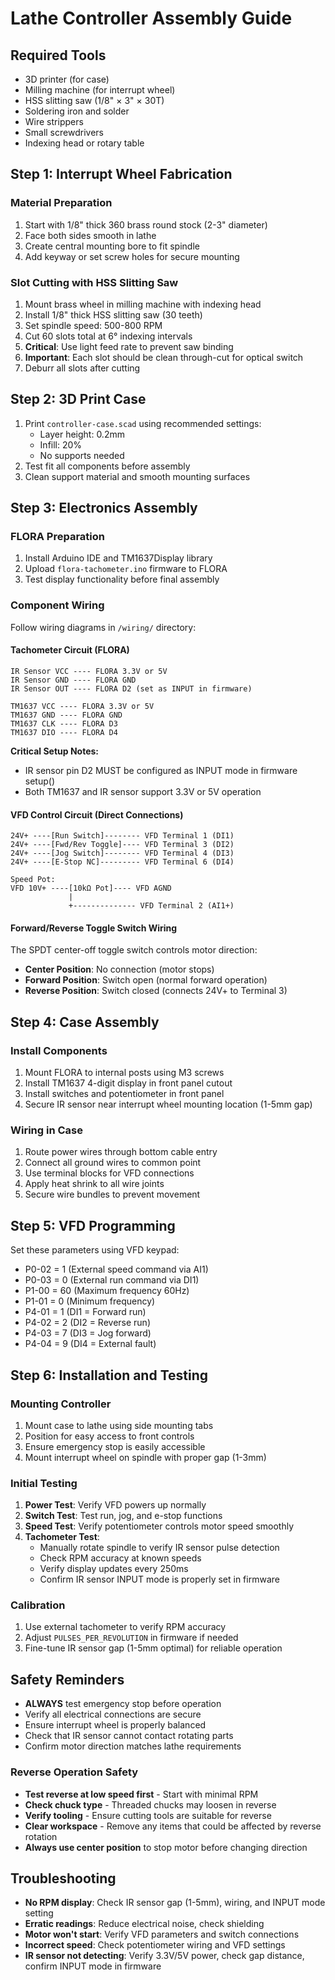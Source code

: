 # Lathe Controller Assembly Guide

## Required Tools
- 3D printer (for case)
- Milling machine (for interrupt wheel)
- HSS slitting saw (1/8" × 3" × 30T)
- Soldering iron and solder
- Wire strippers
- Small screwdrivers
- Indexing head or rotary table

## Step 1: Interrupt Wheel Fabrication

### Material Preparation
1. Start with 1/8" thick 360 brass round stock (2-3" diameter)
2. Face both sides smooth in lathe
3. Create central mounting bore to fit spindle
4. Add keyway or set screw holes for secure mounting

### Slot Cutting with HSS Slitting Saw
1. Mount brass wheel in milling machine with indexing head
2. Install 1/8" thick HSS slitting saw (30 teeth)
3. Set spindle speed: 500-800 RPM
4. Cut 60 slots total at 6° indexing intervals
5. **Critical**: Use light feed rate to prevent saw binding
6. **Important**: Each slot should be clean through-cut for optical switch
7. Deburr all slots after cutting

## Step 2: 3D Print Case
1. Print `controller-case.scad` using recommended settings:
   - Layer height: 0.2mm
   - Infill: 20%
   - No supports needed
2. Test fit all components before assembly
3. Clean support material and smooth mounting surfaces

## Step 3: Electronics Assembly

### FLORA Preparation
1. Install Arduino IDE and TM1637Display library
2. Upload `flora-tachometer.ino` firmware to FLORA
3. Test display functionality before final assembly

### Component Wiring
Follow wiring diagrams in `/wiring/` directory:

#### Tachometer Circuit (FLORA)
```
IR Sensor VCC ---- FLORA 3.3V or 5V
IR Sensor GND ---- FLORA GND
IR Sensor OUT ---- FLORA D2 (set as INPUT in firmware)

TM1637 VCC ---- FLORA 3.3V or 5V
TM1637 GND ---- FLORA GND
TM1637 CLK ---- FLORA D3
TM1637 DIO ---- FLORA D4
```

**Critical Setup Notes:**
- IR sensor pin D2 MUST be configured as INPUT mode in firmware setup()
- Both TM1637 and IR sensor support 3.3V or 5V operation

#### VFD Control Circuit (Direct Connections)
```
24V+ ----[Run Switch]-------- VFD Terminal 1 (DI1)
24V+ ----[Fwd/Rev Toggle]---- VFD Terminal 3 (DI2)
24V+ ----[Jog Switch]-------- VFD Terminal 4 (DI3)  
24V+ ----[E-Stop NC]--------- VFD Terminal 6 (DI4)

Speed Pot:
VFD 10V+ ----[10kΩ Pot]---- VFD AGND
             |
             +-------------- VFD Terminal 2 (AI1+)
```

#### Forward/Reverse Toggle Switch Wiring
The SPDT center-off toggle switch controls motor direction:
- **Center Position**: No connection (motor stops)
- **Forward Position**: Switch open (normal forward operation)
- **Reverse Position**: Switch closed (connects 24V+ to Terminal 3)

## Step 4: Case Assembly

### Install Components
1. Mount FLORA to internal posts using M3 screws
2. Install TM1637 4-digit display in front panel cutout
3. Install switches and potentiometer in front panel
4. Secure IR sensor near interrupt wheel mounting location (1-5mm gap)

### Wiring in Case
1. Route power wires through bottom cable entry
2. Connect all ground wires to common point
3. Use terminal blocks for VFD connections
4. Apply heat shrink to all wire joints
5. Secure wire bundles to prevent movement

## Step 5: VFD Programming

Set these parameters using VFD keypad:
- P0-02 = 1 (External speed command via AI1)
- P0-03 = 0 (External run command via DI1)  
- P1-00 = 60 (Maximum frequency 60Hz)
- P1-01 = 0 (Minimum frequency)
- P4-01 = 1 (DI1 = Forward run)
- P4-02 = 2 (DI2 = Reverse run)
- P4-03 = 7 (DI3 = Jog forward)
- P4-04 = 9 (DI4 = External fault)

## Step 6: Installation and Testing

### Mounting Controller
1. Mount case to lathe using side mounting tabs
2. Position for easy access to front controls
3. Ensure emergency stop is easily accessible
4. Mount interrupt wheel on spindle with proper gap (1-3mm)

### Initial Testing
1. **Power Test**: Verify VFD powers up normally
2. **Switch Test**: Test run, jog, and e-stop functions
3. **Speed Test**: Verify potentiometer controls motor speed smoothly
4. **Tachometer Test**: 
   - Manually rotate spindle to verify IR sensor pulse detection
   - Check RPM accuracy at known speeds
   - Verify display updates every 250ms
   - Confirm IR sensor INPUT mode is properly set in firmware

### Calibration
1. Use external tachometer to verify RPM accuracy
2. Adjust `PULSES_PER_REVOLUTION` in firmware if needed
3. Fine-tune IR sensor gap (1-5mm optimal) for reliable operation

## Safety Reminders
- **ALWAYS** test emergency stop before operation
- Verify all electrical connections are secure
- Ensure interrupt wheel is properly balanced
- Check that IR sensor cannot contact rotating parts
- Confirm motor direction matches lathe requirements

### Reverse Operation Safety
- **Test reverse at low speed first** - Start with minimal RPM
- **Check chuck type** - Threaded chucks may loosen in reverse
- **Verify tooling** - Ensure cutting tools are suitable for reverse
- **Clear workspace** - Remove any items that could be affected by reverse rotation
- **Always use center position** to stop motor before changing direction

## Troubleshooting
- **No RPM display**: Check IR sensor gap (1-5mm), wiring, and INPUT mode setting
- **Erratic readings**: Reduce electrical noise, check shielding
- **Motor won't start**: Verify VFD parameters and switch connections
- **Incorrect speed**: Check potentiometer wiring and VFD settings
- **IR sensor not detecting**: Verify 3.3V/5V power, check gap distance, confirm INPUT mode in firmware